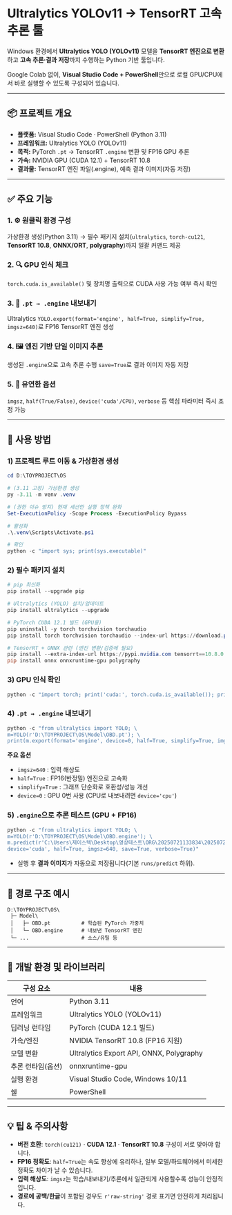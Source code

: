# Ultralytics YOLOv11 → TensorRT 고속 추론 툴

Windows 환경에서 **Ultralytics YOLO (YOLOv11)** 모델을 **TensorRT 엔진으로 변환**하고 **고속 추론·결과 저장**까지 수행하는 Python 기반 툴입니다.

Google Colab 없이, **Visual Studio Code + PowerShell**만으로 로컬 GPU/CPU에서 바로 실행할 수 있도록 구성되어 있습니다.

---

## 📦 프로젝트 개요

* **플랫폼:** Visual Studio Code · PowerShell (Python 3.11)
* **프레임워크:** Ultralytics YOLO (YOLOv11)
* **목적:** PyTorch `.pt` → TensorRT `.engine` 변환 및 FP16 GPU 추론
* **가속:** NVIDIA GPU (CUDA 12.1) + TensorRT 10.8
* **결과물:** TensorRT 엔진 파일(.engine), 예측 결과 이미지(자동 저장)

---

## ✅ 주요 기능

### 1. ⚙️ 원클릭 환경 구성

가상환경 생성(Python 3.11) → 필수 패키지 설치(`ultralytics`, `torch-cu121`, **TensorRT 10.8**, **ONNX/ORT**, **polygraphy**)까지 일괄 커맨드 제공

### 2. 🔍 GPU 인식 체크

`torch.cuda.is_available()` 및 장치명 출력으로 CUDA 사용 가능 여부 즉시 확인

### 3. 🚀 `.pt → .engine` 내보내기

Ultralytics `YOLO.export(format='engine', half=True, simplify=True, imgsz=640)`로 FP16 TensorRT 엔진 생성

### 4. 🖼️ 엔진 기반 단일 이미지 추론

생성된 `.engine`으로 고속 추론 수행
`save=True`로 결과 이미지 자동 저장

### 5. 🧩 유연한 옵션

`imgsz`, `half(True/False)`, `device('cuda'/CPU)`, `verbose` 등 핵심 파라미터 즉시 조정 가능

---

## 🧰 사용 방법

### 1) 프로젝트 루트 이동 & 가상환경 생성

```powershell
cd D:\TOYPROJECT\OS

# (3.11 고정) 가상환경 생성
py -3.11 -m venv .venv

# (권한 이슈 방지) 현재 세션만 실행 정책 완화
Set-ExecutionPolicy -Scope Process -ExecutionPolicy Bypass

# 활성화
.\.venv\Scripts\Activate.ps1

# 확인
python -c "import sys; print(sys.executable)"
```

### 2) 필수 패키지 설치

```powershell
# pip 최신화
pip install --upgrade pip

# Ultralytics (YOLO) 설치/업데이트
pip install ultralytics --upgrade

# PyTorch CUDA 12.1 빌드 (GPU용)
pip uninstall -y torch torchvision torchaudio
pip install torch torchvision torchaudio --index-url https://download.pytorch.org/whl/cu121

# TensorRT + ONNX 관련 (엔진 변환/검증에 필요)
pip install --extra-index-url https://pypi.nvidia.com tensorrt==10.8.0
pip install onnx onnxruntime-gpu polygraphy
```

### 3) GPU 인식 확인

```powershell
python -c "import torch; print('cuda:', torch.cuda.is_available()); print(torch.cuda.get_device_name(0) if torch.cuda.is_available() else 'CPU ONLY')"
```

### 4) `.pt → .engine` 내보내기

```powershell
python -c "from ultralytics import YOLO; \
m=YOLO(r'D:\TOYPROJECT\OS\Model\OBD.pt'); \
print(m.export(format='engine', device=0, half=True, simplify=True, imgsz=640))"
```

**주요 옵션**

* `imgsz=640` : 입력 해상도
* `half=True` : FP16(반정밀) 엔진으로 고속화
* `simplify=True` : 그래프 단순화로 호환성/성능 개선
* `device=0` : GPU 0번 사용 (CPU로 내보내려면 `device='cpu'`)

### 5) `.engine`으로 추론 테스트 (GPU + FP16)

```powershell
python -c "from ultralytics import YOLO; \
m=YOLO(r'D:\TOYPROJECT\OS\Model\OBD.engine'); \
m.predict(r'C:\Users\제이스텍\Desktop\영상테스트\ORG\20250721133834\20250721133834_CAM1_TAB2_OK.bmp', \
device='cuda', half=True, imgsz=640, save=True, verbose=True)"
```

* 실행 후 **결과 이미지**가 자동으로 저장됩니다(기본 `runs/predict` 하위).

---

## 🧩 경로 구조 예시

```
D:\TOYPROJECT\OS\
 ├─ Model\
 │   ├─ OBD.pt          # 학습된 PyTorch 가중치
 │   └─ OBD.engine      # 내보낸 TensorRT 엔진
 └─ ...                 # 소스/유틸 등
```

---

## 🔧 개발 환경 및 라이브러리

| 구성 요소      | 내용                                       |
| ---------- | ---------------------------------------- |
| 언어         | Python 3.11                              |
| 프레임워크      | Ultralytics YOLO (YOLOv11)               |
| 딥러닝 런타임    | PyTorch (CUDA 12.1 빌드)                   |
| 가속/엔진      | NVIDIA TensorRT 10.8 (FP16 지원)           |
| 모델 변환      | Ultralytics Export API, ONNX, Polygraphy |
| 추론 런타임(옵션) | onnxruntime-gpu                          |
| 실행 환경      | Visual Studio Code, Windows 10/11        |
| 쉘          | PowerShell                               |

---

## 💡 팁 & 주의사항

* **버전 호환**: `torch(cu121)` · **CUDA 12.1** · **TensorRT 10.8** 구성이 서로 맞아야 합니다.
* **FP16 정확도**: `half=True`는 속도 향상에 유리하나, 일부 모델/하드웨어에서 미세한 정확도 차이가 날 수 있습니다.
* **입력 해상도**: `imgsz`는 학습/내보내기/추론에서 일관되게 사용할수록 성능이 안정적입니다.
* **경로에 공백/한글**이 포함된 경우도 `r'raw-string'` 경로 표기면 안전하게 처리됩니다.
